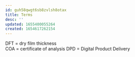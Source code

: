 ```yaml
---
id: guh58qwgt6sb8zvlsh8otax
title: Terms
desc: ''
updated: 1655400055264
created: 1654617262154
---
```


DFT = dry film thickness  
COA = certificate of analysis
DPD = Digital Product Delivery